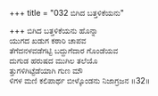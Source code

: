 +++
title = "032 ಬಿಗಿದ ಬತ್ತಳಿಕೆಯನು"

+++
ಬಿಗಿದ ಬತ್ತಳಿಕೆಯನು ಹೊನ್ನಾ  
ಯುಗದ ಖಡುಗ ಕಠಾರಿ ಚಾಪವ  
ತೆಗೆದನಳವಡೆಗಟ್ಟಿ ಬದ್ದುಗೆದಾರ ಗೊಂಡೆಯವ   
ದುಗುಡ ಹರುಷದ ಮುಗಿಲ ತಲೆಯೊ  
ತ್ತುಗಳಿಗಿಟ್ಟೆಡೆಯಾಗಿ ಗುಣ ಮೌ  
ಳಿಗಳ ಮಣಿ ಕಲಿಪಾರ್ಥ ಬೀಳ್ಕೊಂಡನು ನಿಜಾಗ್ರಜನ     ॥32॥